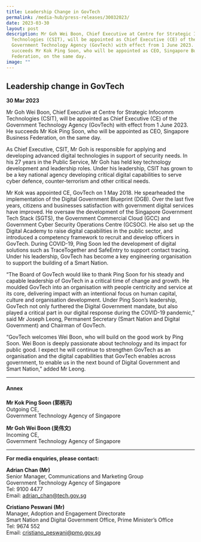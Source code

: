```yaml
---
title: Leadership Change in GovTech
permalink: /media-hub/press-releases/30032023/
date: 2023-03-30
layout: post
description: Mr Goh Wei Boon, Chief Executive at Centre for Strategic Infocomm
  Technologies (CSIT), will be appointed as Chief Executive (CE) of the
  Government Technology Agency (GovTech) with effect from 1 June 2023. He
  succeeds Mr Kok Ping Soon, who will be appointed as CEO, Singapore Business
  Federation, on the same day.
image: ""
---
```

## Leadership change in GovTech

**30 Mar 2023**

Mr Goh Wei Boon, Chief Executive at Centre for Strategic Infocomm Technologies (CSIT), will be appointed as Chief Executive (CE) of the Government Technology Agency (GovTech) with effect from 1 June 2023. He succeeds Mr Kok Ping Soon, who will be appointed as CEO, Singapore Business Federation, on the same day.

As Chief Executive, CSIT, Mr Goh is responsible for applying and developing advanced digital technologies in support of security needs. In his 27 years in the Public Service, Mr Goh has held key technology development and leadership roles. Under his leadership, CSIT has grown to be a key national agency developing critical digital capabilities to serve cyber defence, counter-terrorism and other critical needs.

Mr Kok was appointed CE, GovTech on 1 May 2018. He spearheaded the implementation of the Digital Government Blueprint (DGB). Over the last five years, citizens and businesses satisfaction with government digital services have improved. He oversaw the development of the Singapore Government Tech Stack (SGTS), the Government Commercial Cloud (GCC) and Government Cyber Security Operations Centre (GCSOC). He also set up the Digital Academy to raise digital capabilities in the public sector, and introduced a competency framework to recruit and develop officers in GovTech. During COVID-19, Ping Soon led the development of digital solutions such as TraceTogether and SafeEntry to support contact tracing. Under his leadership, GovTech has become a key engineering organisation to support the building of a Smart Nation.

“The Board of GovTech would like to thank Ping Soon for his steady and capable leadership of GovTech in a critical time of change and growth. He moulded GovTech into an organisation with people centricity and service at its core, delivering impact with an intentional focus on human capital, culture and organisation development. Under Ping Soon’s leadership, GovTech not only furthered the Digital Government mandate, but also played a critical part in our digital response during the COVID-19 pandemic,” said Mr Joseph Leong, Permanent Secretary (Smart Nation and Digital Government) and Chairman of GovTech.

“GovTech welcomes Wei Boon, who will build on the good work by Ping Soon. Wei Boon is deeply passionate about technology and its impact for public good. I expect he will continue to strengthen GovTech as an organisation and the digital capabilities that GovTech enables across government, to enable us in the next bound of Digital Government and Smart Nation,” added Mr Leong.

_______

#### Annex 

**Mr Kok Ping Soon (郭柄汛)**<br>
Outgoing CE,<br>
Government Technology Agency of Singapore

**Mr Goh Wei Boon (吴伟文)**<br>
Incoming CE,<br>
Government Technology Agency of Singapore
																																											
_______

**For media enquiries, please contact:**

**Adrian Chan (Mr)**<br>
Senior Manager, Communications and Marketing Group<br>
Government Technology Agency of Singapore<br>
Tel: 9100 4477<br>
Email: [adrian_chan@tech.gov.sg](mailto:adrian_chan@tech.gov.sg)


**Cristiano Peswani (Mr)**<br>
Manager, Adoption and Engagement Directorate<br>
Smart Nation and Digital Government Office, Prime Minister’s Office<br>
Tel: 9674 552<br>
Email: [cristiano_peswani@pmo.gov.sg](mailto:cristiano_peswani@pmo.gov.sg)
